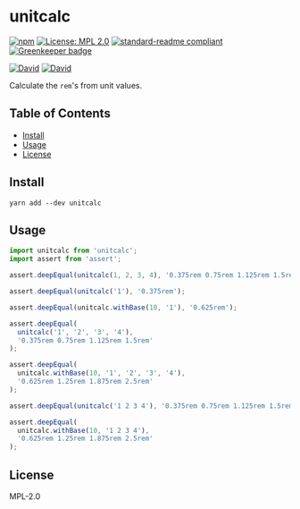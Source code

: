 # unitcalc

[![npm](https://img.shields.io/npm/v/unitcalc.svg?style=flat-square)](https://www.npmjs.com/package/unitcalc)
[![License: MPL 2.0](https://img.shields.io/badge/License-MPL%202.0-brightgreen.svg?style=flat-square)](https://opensource.org/licenses/MPL-2.0)
[![standard-readme compliant](https://img.shields.io/badge/standard--readme-OK-green.svg?style=flat-square)](https://github.com/RichardLitt/standard-readme)
[![Greenkeeper badge](https://img.shields.io/badge/greenkeeper-enabled-brightgreen.svg?style=flat-square)](https://greenkeeper.io/)

[![David](https://img.shields.io/david/yldio/unitcalc.svg?style=flat-square)](https://david-dm.org/yldio/unitcalc)
[![David](https://img.shields.io/david/dev/yldio/unitcalc.svg?style=flat-square)](https://david-dm.org/yldio/unitcalc?type=dev)

Calculate the `rem`'s from unit values.

## Table of Contents

* [Install](#install)
* [Usage](#usage)
* [License](#license)

## Install

```
yarn add --dev unitcalc
```

## Usage

```js
import unitcalc from 'unitcalc';
import assert from 'assert';

assert.deepEqual(unitcalc(1, 2, 3, 4), '0.375rem 0.75rem 1.125rem 1.5rem');

assert.deepEqual(unitcalc('1'), '0.375rem');

assert.deepEqual(unitcalc.withBase(10, '1'), '0.625rem');

assert.deepEqual(
  unitcalc('1', '2', '3', '4'),
  '0.375rem 0.75rem 1.125rem 1.5rem'
);

assert.deepEqual(
  unitcalc.withBase(10, '1', '2', '3', '4'),
  '0.625rem 1.25rem 1.875rem 2.5rem'
);

assert.deepEqual(unitcalc('1 2 3 4'), '0.375rem 0.75rem 1.125rem 1.5rem');

assert.deepEqual(
  unitcalc.withBase(10, '1 2 3 4'),
  '0.625rem 1.25rem 1.875rem 2.5rem'
);
```

## License

MPL-2.0
